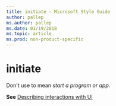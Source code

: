```yaml
---
title: initiate - Microsoft Style Guide
author: pallep
ms.author: pallep
ms.date: 01/19/2018
ms.topic: article
ms.prod: non-product-specific
---
```


# initiate

Don't use to mean *start a program or app.* 

**See** [Describing interactions with UI](~/procedures-instructions/describing-interactions-with-ui.md)
